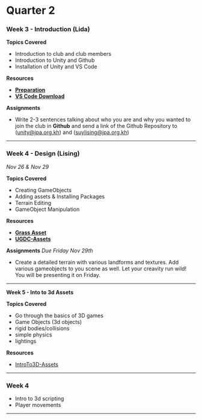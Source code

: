 # Quarter 2

### Week 3 - Introduction (Lida)

**Topics Covered**
- Introduction to club and club members
- Introduction to Unity and Github
- Installation of Unity and VS Code 

**Resources**

- [**Preparation**](https://github.com/Nox-Erebos/UGDC/blob/main/Prep.md)
- [**VS Code Download**](https://visualstudio.microsoft.com/downloads/)
  
**Assignments**
- Write 2-3 sentences talking about who you are and why you wanted to join the club in **Github** and send a link of the Github Repository to (unity@jpa.org.kh) and (suylising@jpa.org.kh)

___________________

### Week 4 - Design (Lising)

*Nov 26 & Nov 29*

**Topics Covered**
- Creating GameObjects
- Adding assets & Installing Packages
- Terrain Editing
- GameObject Manipulation

**Resources**

- [**Grass Asset**](https://assetstore.unity.com/packages/2d/textures-materials/nature/grass-flowers-pack-free-138810)
- [**UGDC-Assets**](https://assetstore.unity.com/lists/ugdc-assets-18968162955291)

**Assignments** *Due Friday Nov 29th*

- Create a detailed terrain with various landforms and textures. Add various gameobjects to you scene as well. Let your creavity run wild! You will be presenting it on Friday.

___________________

**Week 5 - Into to 3d Assets**

**Topics Covered**
- Go through the basics of 3D games
- Game Objects (3d objects)
- rigid bodies/collisions
- simple physics
- lightings

**Resources**

- [IntroTo3D-Assets](https://learn.unity.com/tutorial/project-files-prepare-for-the-unity-certified-associate-game-developer-exam-98049840928345928305983#)
___________________

### Week 4
- Intro to 3d scripting
- Player movements

___________________
